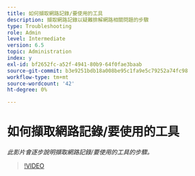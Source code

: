 ```yaml
---
title: 如何擷取網路記錄/要使用的工具
description: 擷取網路記錄以疑難排解網路相關問題的步驟
type: Troubleshooting
role: Admin
level: Intermediate
version: 6.5
topic: Administration
index: y
exl-id: bf2652fc-a52f-4941-80b9-64f0fae3baab
source-git-commit: b3e9251bdb18a008be95c1fa9e5c79252a74fc98
workflow-type: tm+mt
source-wordcount: '42'
ht-degree: 0%

---
```


# 如何擷取網路記錄/要使用的工具

*此影片會逐步說明擷取網路記錄/要使用的工具的步驟。*

>[!VIDEO](https://video.tv.adobe.com/v/335491?quality=12&learn=on)
